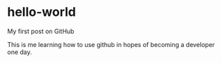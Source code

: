 # hello-world
My first post on GitHub

This is me learning how to use github in hopes of becoming a developer one day.
